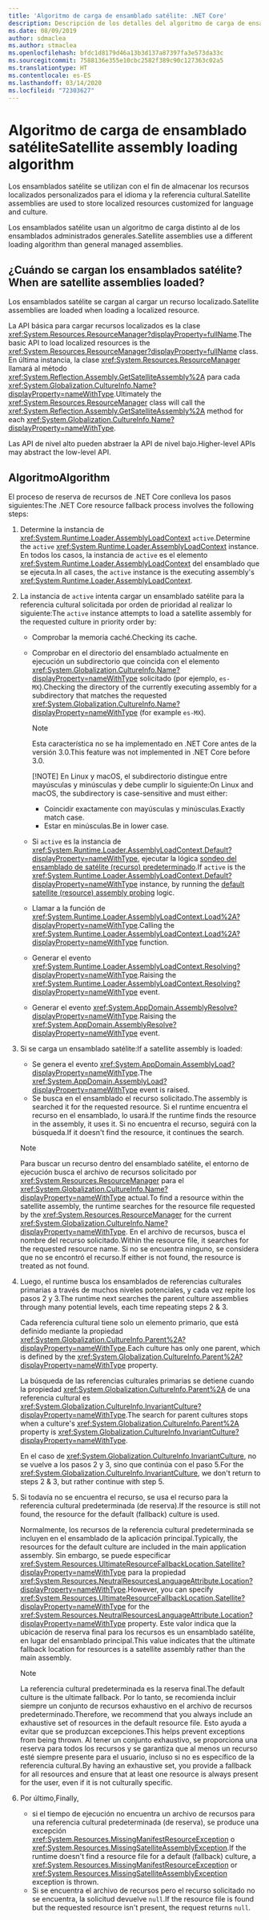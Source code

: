 ```yaml
---
title: 'Algoritmo de carga de ensamblado satélite: .NET Core'
description: Descripción de los detalles del algoritmo de carga de ensamblado satélite en .NET Core
ms.date: 08/09/2019
author: sdmaclea
ms.author: stmaclea
ms.openlocfilehash: bfdc1d8179d46a13b3d137a87397fa3e573da33c
ms.sourcegitcommit: 7588136e355e10cbc2582f389c90c127363c02a5
ms.translationtype: HT
ms.contentlocale: es-ES
ms.lasthandoff: 03/14/2020
ms.locfileid: "72303627"
---
```

# <a name="satellite-assembly-loading-algorithm"></a><span data-ttu-id="a4eab-103">Algoritmo de carga de ensamblado satélite</span><span class="sxs-lookup"><span data-stu-id="a4eab-103">Satellite assembly loading algorithm</span></span>

<span data-ttu-id="a4eab-104">Los ensamblados satélite se utilizan con el fin de almacenar los recursos localizados personalizados para el idioma y la referencia cultural.</span><span class="sxs-lookup"><span data-stu-id="a4eab-104">Satellite assemblies are used to store localized resources customized for language and culture.</span></span>

<span data-ttu-id="a4eab-105">Los ensamblados satélite usan un algoritmo de carga distinto al de los ensamblados administrados generales.</span><span class="sxs-lookup"><span data-stu-id="a4eab-105">Satellite assemblies use a different loading algorithm than general managed assemblies.</span></span>

## <a name="when-are-satellite-assemblies-loaded"></a><span data-ttu-id="a4eab-106">¿Cuándo se cargan los ensamblados satélite?</span><span class="sxs-lookup"><span data-stu-id="a4eab-106">When are satellite assemblies loaded?</span></span>

<span data-ttu-id="a4eab-107">Los ensamblados satélite se cargan al cargar un recurso localizado.</span><span class="sxs-lookup"><span data-stu-id="a4eab-107">Satellite assemblies are loaded when loading a localized resource.</span></span>

<span data-ttu-id="a4eab-108">La API básica para cargar recursos localizados es la clase <xref:System.Resources.ResourceManager?displayProperty=fullName>.</span><span class="sxs-lookup"><span data-stu-id="a4eab-108">The basic API to load localized resources is the <xref:System.Resources.ResourceManager?displayProperty=fullName> class.</span></span> <span data-ttu-id="a4eab-109">En última instancia, la clase <xref:System.Resources.ResourceManager> llamará al método <xref:System.Reflection.Assembly.GetSatelliteAssembly%2A> para cada <xref:System.Globalization.CultureInfo.Name?displayProperty=nameWithType>.</span><span class="sxs-lookup"><span data-stu-id="a4eab-109">Ultimately the <xref:System.Resources.ResourceManager> class will call the <xref:System.Reflection.Assembly.GetSatelliteAssembly%2A> method for each <xref:System.Globalization.CultureInfo.Name?displayProperty=nameWithType>.</span></span>

<span data-ttu-id="a4eab-110">Las API de nivel alto pueden abstraer la API de nivel bajo.</span><span class="sxs-lookup"><span data-stu-id="a4eab-110">Higher-level APIs may abstract the low-level API.</span></span>

## <a name="algorithm"></a><span data-ttu-id="a4eab-111">Algoritmo</span><span class="sxs-lookup"><span data-stu-id="a4eab-111">Algorithm</span></span>

<span data-ttu-id="a4eab-112">El proceso de reserva de recursos de .NET Core conlleva los pasos siguientes:</span><span class="sxs-lookup"><span data-stu-id="a4eab-112">The .NET Core resource fallback process involves the following steps:</span></span>

1. <span data-ttu-id="a4eab-113">Determine la instancia de <xref:System.Runtime.Loader.AssemblyLoadContext> `active`.</span><span class="sxs-lookup"><span data-stu-id="a4eab-113">Determine the `active` <xref:System.Runtime.Loader.AssemblyLoadContext> instance.</span></span> <span data-ttu-id="a4eab-114">En todos los casos, la instancia de `active` es el elemento <xref:System.Runtime.Loader.AssemblyLoadContext> del ensamblado que se ejecuta.</span><span class="sxs-lookup"><span data-stu-id="a4eab-114">In all cases, the `active` instance is the executing assembly's <xref:System.Runtime.Loader.AssemblyLoadContext>.</span></span>

2. <span data-ttu-id="a4eab-115">La instancia de `active` intenta cargar un ensamblado satélite para la referencia cultural solicitada por orden de prioridad al realizar lo siguiente:</span><span class="sxs-lookup"><span data-stu-id="a4eab-115">The `active` instance attempts to load a satellite assembly for the requested culture in priority order by:</span></span>
    - <span data-ttu-id="a4eab-116">Comprobar la memoria caché.</span><span class="sxs-lookup"><span data-stu-id="a4eab-116">Checking its cache.</span></span>
    - <span data-ttu-id="a4eab-117">Comprobar en el directorio del ensamblado actualmente en ejecución un subdirectorio que coincida con el elemento <xref:System.Globalization.CultureInfo.Name?displayProperty=nameWithType> solicitado (por ejemplo, `es-MX`).</span><span class="sxs-lookup"><span data-stu-id="a4eab-117">Checking the directory of the currently executing assembly for a subdirectory that matches the requested <xref:System.Globalization.CultureInfo.Name?displayProperty=nameWithType> (for example `es-MX`).</span></span>

        > [!NOTE]
        > <span data-ttu-id="a4eab-118">Esta característica no se ha implementado en .NET Core antes de la versión 3.0.</span><span class="sxs-lookup"><span data-stu-id="a4eab-118">This feature was not implemented in .NET Core before 3.0.</span></span>
        >
        > [!NOTE]
        > <span data-ttu-id="a4eab-119">En Linux y macOS, el subdirectorio distingue entre mayúsculas y minúsculas y debe cumplir lo siguiente:</span><span class="sxs-lookup"><span data-stu-id="a4eab-119">On Linux and macOS, the subdirectory is case-sensitive and must either:</span></span>
        > - <span data-ttu-id="a4eab-120">Coincidir exactamente con mayúsculas y minúsculas.</span><span class="sxs-lookup"><span data-stu-id="a4eab-120">Exactly match case.</span></span>
        > - <span data-ttu-id="a4eab-121">Estar en minúsculas.</span><span class="sxs-lookup"><span data-stu-id="a4eab-121">Be in lower case.</span></span>

    - <span data-ttu-id="a4eab-122">Si `active` es la instancia de <xref:System.Runtime.Loader.AssemblyLoadContext.Default?displayProperty=nameWithType>, ejecutar la lógica [sondeo del ensamblado de satélite (recurso) predeterminado](default-probing.md#satellite-resource-assembly-probing).</span><span class="sxs-lookup"><span data-stu-id="a4eab-122">If `active` is the <xref:System.Runtime.Loader.AssemblyLoadContext.Default?displayProperty=nameWithType> instance, by running the [default satellite (resource) assembly probing](default-probing.md#satellite-resource-assembly-probing) logic.</span></span>

    - <span data-ttu-id="a4eab-123">Llamar a la función de <xref:System.Runtime.Loader.AssemblyLoadContext.Load%2A?displayProperty=nameWithType>.</span><span class="sxs-lookup"><span data-stu-id="a4eab-123">Calling the <xref:System.Runtime.Loader.AssemblyLoadContext.Load%2A?displayProperty=nameWithType> function.</span></span>

    - <span data-ttu-id="a4eab-124">Generar el evento <xref:System.Runtime.Loader.AssemblyLoadContext.Resolving?displayProperty=nameWithType>.</span><span class="sxs-lookup"><span data-stu-id="a4eab-124">Raising the <xref:System.Runtime.Loader.AssemblyLoadContext.Resolving?displayProperty=nameWithType> event.</span></span>

    - <span data-ttu-id="a4eab-125">Generar el evento <xref:System.AppDomain.AssemblyResolve?displayProperty=nameWithType>.</span><span class="sxs-lookup"><span data-stu-id="a4eab-125">Raising the <xref:System.AppDomain.AssemblyResolve?displayProperty=nameWithType> event.</span></span>

3. <span data-ttu-id="a4eab-126">Si se carga un ensamblado satélite:</span><span class="sxs-lookup"><span data-stu-id="a4eab-126">If a satellite assembly is loaded:</span></span>
   - <span data-ttu-id="a4eab-127">Se genera el evento <xref:System.AppDomain.AssemblyLoad?displayProperty=nameWithType>.</span><span class="sxs-lookup"><span data-stu-id="a4eab-127">The <xref:System.AppDomain.AssemblyLoad?displayProperty=nameWithType> event is raised.</span></span>
   - <span data-ttu-id="a4eab-128">Se busca en el ensamblado el recurso solicitado.</span><span class="sxs-lookup"><span data-stu-id="a4eab-128">The assembly is searched it for the requested resource.</span></span> <span data-ttu-id="a4eab-129">Si el runtime encuentra el recurso en el ensamblado, lo usará.</span><span class="sxs-lookup"><span data-stu-id="a4eab-129">If the runtime finds the resource in the assembly, it uses it.</span></span> <span data-ttu-id="a4eab-130">Si no encuentra el recurso, seguirá con la búsqueda.</span><span class="sxs-lookup"><span data-stu-id="a4eab-130">If it doesn't find the resource, it continues the search.</span></span>

    > [!NOTE]
    > <span data-ttu-id="a4eab-131">Para buscar un recurso dentro del ensamblado satélite, el entorno de ejecución busca el archivo de recursos solicitado por <xref:System.Resources.ResourceManager> para el <xref:System.Globalization.CultureInfo.Name?displayProperty=nameWithType> actual.</span><span class="sxs-lookup"><span data-stu-id="a4eab-131">To find a resource within the satellite assembly, the runtime searches for the resource file requested by the <xref:System.Resources.ResourceManager> for the current <xref:System.Globalization.CultureInfo.Name?displayProperty=nameWithType>.</span></span> <span data-ttu-id="a4eab-132">En el archivo de recursos, busca el nombre del recurso solicitado.</span><span class="sxs-lookup"><span data-stu-id="a4eab-132">Within the resource file, it searches for the requested resource name.</span></span> <span data-ttu-id="a4eab-133">Si no se encuentra ninguno, se considera que no se encontró el recurso.</span><span class="sxs-lookup"><span data-stu-id="a4eab-133">If either is not found, the resource is treated as not found.</span></span>

4. <span data-ttu-id="a4eab-134">Luego, el runtime busca los ensamblados de referencias culturales primarias a través de muchos niveles potenciales, y cada vez repite los pasos 2 y 3.</span><span class="sxs-lookup"><span data-stu-id="a4eab-134">The runtime next searches the parent culture assemblies through many potential levels, each time repeating steps 2 & 3.</span></span>

    <span data-ttu-id="a4eab-135">Cada referencia cultural tiene solo un elemento primario, que está definido mediante la propiedad <xref:System.Globalization.CultureInfo.Parent%2A?displayProperty=nameWithType>.</span><span class="sxs-lookup"><span data-stu-id="a4eab-135">Each culture has only one parent, which is defined by the <xref:System.Globalization.CultureInfo.Parent%2A?displayProperty=nameWithType> property.</span></span>

    <span data-ttu-id="a4eab-136">La búsqueda de las referencias culturales primarias se detiene cuando la propiedad <xref:System.Globalization.CultureInfo.Parent%2A> de una referencia cultural es <xref:System.Globalization.CultureInfo.InvariantCulture?displayProperty=nameWithType>.</span><span class="sxs-lookup"><span data-stu-id="a4eab-136">The search for parent cultures stops when a culture's <xref:System.Globalization.CultureInfo.Parent%2A> property is <xref:System.Globalization.CultureInfo.InvariantCulture?displayProperty=nameWithType>.</span></span>

    <span data-ttu-id="a4eab-137">En el caso de <xref:System.Globalization.CultureInfo.InvariantCulture>, no se vuelve a los pasos 2 y 3, sino que continúa con el paso 5.</span><span class="sxs-lookup"><span data-stu-id="a4eab-137">For the <xref:System.Globalization.CultureInfo.InvariantCulture>, we don't return to steps 2 & 3, but rather continue with step 5.</span></span>

5. <span data-ttu-id="a4eab-138">Si todavía no se encuentra el recurso, se usa el recurso para la referencia cultural predeterminada (de reserva).</span><span class="sxs-lookup"><span data-stu-id="a4eab-138">If the resource is still not found, the resource for the default (fallback) culture is used.</span></span>

   <span data-ttu-id="a4eab-139">Normalmente, los recursos de la referencia cultural predeterminada se incluyen en el ensamblado de la aplicación principal.</span><span class="sxs-lookup"><span data-stu-id="a4eab-139">Typically, the resources for the default culture are included in the main application assembly.</span></span> <span data-ttu-id="a4eab-140">Sin embargo, se puede especificar <xref:System.Resources.UltimateResourceFallbackLocation.Satellite?displayProperty=nameWithType> para la propiedad <xref:System.Resources.NeutralResourcesLanguageAttribute.Location?displayProperty=nameWithType>.</span><span class="sxs-lookup"><span data-stu-id="a4eab-140">However, you can specify <xref:System.Resources.UltimateResourceFallbackLocation.Satellite?displayProperty=nameWithType> for the <xref:System.Resources.NeutralResourcesLanguageAttribute.Location?displayProperty=nameWithType> property.</span></span> <span data-ttu-id="a4eab-141">Este valor indica que la ubicación de reserva final para los recursos es un ensamblado satélite, en lugar del ensamblado principal.</span><span class="sxs-lookup"><span data-stu-id="a4eab-141">This value indicates that the ultimate fallback location for resources is a satellite assembly rather than the main assembly.</span></span>

    > [!NOTE]
    > <span data-ttu-id="a4eab-142">La referencia cultural predeterminada es la reserva final.</span><span class="sxs-lookup"><span data-stu-id="a4eab-142">The default culture is the ultimate fallback.</span></span> <span data-ttu-id="a4eab-143">Por lo tanto, se recomienda incluir siempre un conjunto de recursos exhaustivo en el archivo de recursos predeterminado.</span><span class="sxs-lookup"><span data-stu-id="a4eab-143">Therefore, we recommend that you always include an exhaustive set of resources in the default resource file.</span></span> <span data-ttu-id="a4eab-144">Esto ayuda a evitar que se produzcan excepciones.</span><span class="sxs-lookup"><span data-stu-id="a4eab-144">This helps prevent exceptions from being thrown.</span></span> <span data-ttu-id="a4eab-145">Al tener un conjunto exhaustivo, se proporciona una reserva para todos los recursos y se garantiza que al menos un recurso esté siempre presente para el usuario, incluso si no es específico de la referencia cultural.</span><span class="sxs-lookup"><span data-stu-id="a4eab-145">By having an exhaustive set, you provide a fallback for all resources and ensure that at least one resource is always present for the user, even if it is not culturally specific.</span></span>

6. <span data-ttu-id="a4eab-146">Por último,</span><span class="sxs-lookup"><span data-stu-id="a4eab-146">Finally,</span></span>
   - <span data-ttu-id="a4eab-147">si el tiempo de ejecución no encuentra un archivo de recursos para una referencia cultural predeterminada (de reserva), se produce una excepción <xref:System.Resources.MissingManifestResourceException> o <xref:System.Resources.MissingSatelliteAssemblyException>.</span><span class="sxs-lookup"><span data-stu-id="a4eab-147">If the runtime doesn't find a resource file for a default (fallback) culture, a <xref:System.Resources.MissingManifestResourceException> or <xref:System.Resources.MissingSatelliteAssemblyException> exception is thrown.</span></span>
   - <span data-ttu-id="a4eab-148">Si se encuentra el archivo de recursos pero el recurso solicitado no se encuentra, la solicitud devuelve `null`.</span><span class="sxs-lookup"><span data-stu-id="a4eab-148">If the resource file is found but the requested resource isn't present, the request returns `null`.</span></span>
